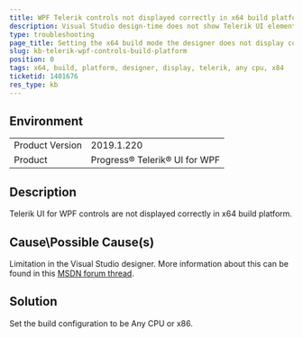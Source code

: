 ```yaml
---
title: WPF Telerik controls not displayed correctly in x64 build platform
description: Visual Studio design-time does not show Telerik UI elements when the platform is x64 bit.
type: troubleshooting
page_title: Setting the x64 build mode the designer does not display correctly the controls
slug: kb-telerik-wpf-controls-build-platform
position: 0
tags: x64, build, platform, designer, display, telerik, any cpu, x84
ticketid: 1401676
res_type: kb
---
```


## Environment
<table>
	<tr>
		<td>Product Version</td>
		<td>2019.1.220</td>
	</tr>
	<tr>
		<td>Product</td>
		<td>Progress® Telerik® UI for WPF</td>
	</tr>
</table>


## Description

Telerik UI for WPF controls are not displayed correctly in x64 build platform. 

## Cause\Possible Cause(s)

Limitation in the Visual Studio designer. More information about this can be found in this [MSDN forum thread](https://social.msdn.microsoft.com/Forums/en-US/eab4fc3c-a77d-41d6-b3dd-48f636d70035/design-view-is-unavailable-for-x64-and-arm-target-platforms?forum=toolsforwinapps).

## Solution
Set the build configuration to be Any CPU or x86.
